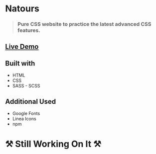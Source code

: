 # Natours
> ### Pure CSS website to practice the latest advanced CSS features.


## [Live Demo](https://bondok6.github.io/Natours/)

## Built with

- HTML  
- CSS
- SASS - SCSS

## Additional Used

- Google Fonts
- Linea Icons
- npm

# ⚒ Still Working On It ⚒
